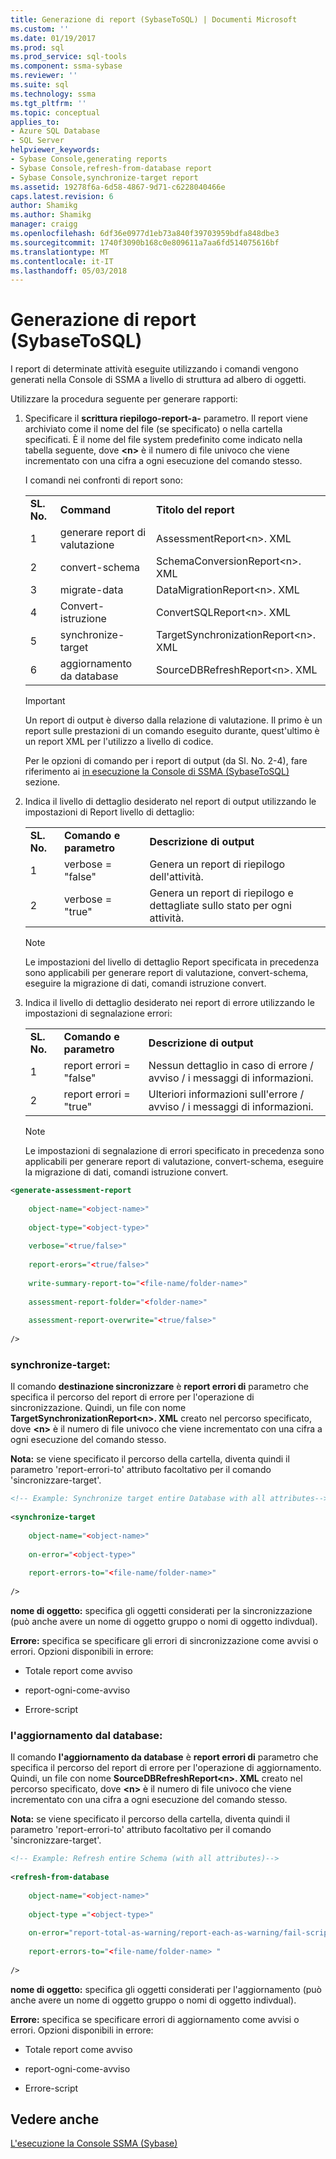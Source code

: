 ```yaml
---
title: Generazione di report (SybaseToSQL) | Documenti Microsoft
ms.custom: ''
ms.date: 01/19/2017
ms.prod: sql
ms.prod_service: sql-tools
ms.component: ssma-sybase
ms.reviewer: ''
ms.suite: sql
ms.technology: ssma
ms.tgt_pltfrm: ''
ms.topic: conceptual
applies_to:
- Azure SQL Database
- SQL Server
helpviewer_keywords:
- Sybase Console,generating reports
- Sybase Console,refresh-from-database report
- Sybase Console,synchronize-target report
ms.assetid: 19278f6a-6d58-4867-9d71-c6228040466e
caps.latest.revision: 6
author: Shamikg
ms.author: Shamikg
manager: craigg
ms.openlocfilehash: 6df36e0977d1eb73a840f39703959bdfa848dbe3
ms.sourcegitcommit: 1740f3090b168c0e809611a7aa6fd514075616bf
ms.translationtype: MT
ms.contentlocale: it-IT
ms.lasthandoff: 05/03/2018
---
```

# <a name="generating-reports-sybasetosql"></a>Generazione di report (SybaseToSQL)
I report di determinate attività eseguite utilizzando i comandi vengono generati nella Console di SSMA a livello di struttura ad albero di oggetti.  
  
Utilizzare la procedura seguente per generare rapporti:  
  
1.  Specificare il **scrittura riepilogo-report-a-** parametro. Il report viene archiviato come il nome del file (se specificato) o nella cartella specificati. È il nome del file system predefinito come indicato nella tabella seguente, dove **&lt;n&gt;** è il numero di file univoco che viene incrementato con una cifra a ogni esecuzione del comando stesso.  
  
    I comandi nei confronti di report sono:  
  
    ||||  
    |-|-|-|  
    |**SL. No.**|**Command**|**Titolo del report**|  
    |1|generare report di valutazione|AssessmentReport&lt;n&gt;. XML|  
    |2|convert-schema|SchemaConversionReport&lt;n&gt;. XML|  
    |3|migrate-data|DataMigrationReport&lt;n&gt;. XML|  
    |4|Convert-istruzione|ConvertSQLReport&lt;n&gt;. XML|  
    |5|synchronize-target|TargetSynchronizationReport&lt;n&gt;. XML|  
    |6|aggiornamento da database|SourceDBRefreshReport&lt;n&gt;. XML|  
  
    > [!IMPORTANT]  
    > Un report di output è diverso dalla relazione di valutazione. Il primo è un report sulle prestazioni di un comando eseguito durante, quest'ultimo è un report XML per l'utilizzo a livello di codice.  
  
    Per le opzioni di comando per i report di output (da Sl. No. 2-4), fare riferimento ai [in esecuzione la Console di SSMA &#40;SybaseToSQL&#41; ](../../ssma/sybase/executing-the-ssma-console-sybasetosql.md) sezione.  
  
2.  Indica il livello di dettaglio desiderato nel report di output utilizzando le impostazioni di Report livello di dettaglio:  
  
    ||||  
    |-|-|-|  
    |**SL. No.**|**Comando e parametro**|**Descrizione di output**|  
    |1|verbose = "false"|Genera un report di riepilogo dell'attività.|  
    |2|verbose = "true"|Genera un report di riepilogo e dettagliate sullo stato per ogni attività.|  
  
    > [!NOTE]  
    > Le impostazioni del livello di dettaglio Report specificata in precedenza sono applicabili per generare report di valutazione, convert-schema, eseguire la migrazione di dati, comandi istruzione convert.  
  
3.  Indica il livello di dettaglio desiderato nei report di errore utilizzando le impostazioni di segnalazione errori:  
  
    ||||  
    |-|-|-|  
    |**SL. No.**|**Comando e parametro**|**Descrizione di output**|  
    |1|report errori = "false"|Nessun dettaglio in caso di errore / avviso / i messaggi di informazioni.|  
    |2|report errori = "true"|Ulteriori informazioni sull'errore / avviso / i messaggi di informazioni.|  
  
    > [!NOTE]  
    > Le impostazioni di segnalazione di errori specificato in precedenza sono applicabili per generare report di valutazione, convert-schema, eseguire la migrazione di dati, comandi istruzione convert.  
  
```xml  
<generate-assessment-report  
  
    object-name="<object-name>"  
  
    object-type="<object-type>"  
  
    verbose="<true/false>"  
  
    report-erors="<true/false>"  
  
    write-summary-report-to="<file-name/folder-name>"  
  
    assessment-report-folder="<folder-name>"  
  
    assessment-report-overwrite="<true/false>"  
  
/>  
```  
  
### <a name="synchronize-target"></a>synchronize-target:  
Il comando **destinazione sincronizzare** è **report errori di** parametro che specifica il percorso del report di errore per l'operazione di sincronizzazione. Quindi, un file con nome **TargetSynchronizationReport&lt;n&gt;. XML** creato nel percorso specificato, dove **&lt;n&gt;** è il numero di file univoco che viene incrementato con una cifra a ogni esecuzione del comando stesso.  
  
**Nota:** se viene specificato il percorso della cartella, diventa quindi il parametro 'report-errori-to' attributo facoltativo per il comando 'sincronizzare-target'.  
  
```xml  
<!-- Example: Synchronize target entire Database with all attributes-->  
  
<synchronize-target  
  
    object-name="<object-name>"  
  
    on-error="<object-type>"  
  
    report-errors-to="<file-name/folder-name>"  
  
/>  
```  
**nome di oggetto:** specifica gli oggetti considerati per la sincronizzazione (può anche avere un nome di oggetto gruppo o nomi di oggetto indivdual).  
  
**Errore:** specifica se specificare gli errori di sincronizzazione come avvisi o errori. Opzioni disponibili in errore:  
  
-   Totale report come avviso  
  
-   report-ogni-come-avviso  
  
-   Errore-script  
  
### <a name="refresh-from-database"></a>l'aggiornamento dal database:  
Il comando **l'aggiornamento da database** è **report errori di** parametro che specifica il percorso del report di errore per l'operazione di aggiornamento. Quindi, un file con nome **SourceDBRefreshReport&lt;n&gt;. XML** creato nel percorso specificato, dove **&lt;n&gt;** è il numero di file univoco che viene incrementato con una cifra a ogni esecuzione del comando stesso.  
  
**Nota:** se viene specificato il percorso della cartella, diventa quindi il parametro 'report-errori-to' attributo facoltativo per il comando 'sincronizzare-target'.  
  
```xml  
<!-- Example: Refresh entire Schema (with all attributes)-->  
  
<refresh-from-database  
  
    object-name="<object-name>"  
  
    object-type ="<object-type>"  
  
    on-error="report-total-as-warning/report-each-as-warning/fail-script"  
  
    report-errors-to="<file-name/folder-name> "  
  
/>  
```  
**nome di oggetto:** specifica gli oggetti considerati per l'aggiornamento (può anche avere un nome di oggetto gruppo o nomi di oggetto indivdual).  
  
**Errore:** specifica se specificare errori di aggiornamento come avvisi o errori. Opzioni disponibili in errore:  
  
-   Totale report come avviso  
  
-   report-ogni-come-avviso  
  
-   Errore-script  
  
## <a name="see-also"></a>Vedere anche  
[L'esecuzione la Console SSMA (Sybase)](http://msdn.microsoft.com/en-us/ea8950b7-fabc-4aa4-89f8-9573a2617d70)  
  
